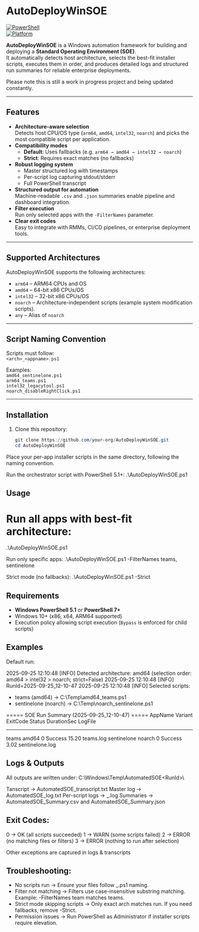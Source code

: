 # AutoDeployWinSOE

[![PowerShell](https://img.shields.io/badge/PowerShell-5.1%2B-blue.svg)](https://learn.microsoft.com/powershell/)  
[![Platform](https://img.shields.io/badge/Platform-Windows-lightgrey.svg)](https://www.microsoft.com/windows)  

**AutoDeployWinSOE** is a Windows automation framework for building and deploying a **Standard Operating Environment (SOE)**.  
It automatically detects host architecture, selects the best-fit installer scripts, executes them in order, and produces detailed logs and structured run summaries for reliable enterprise deployments.

Please note this is still a work in progress project and being updated constantly.

---

## Features

- **Architecture-aware selection**  
  Detects host CPU/OS type (`arm64`, `amd64`, `intel32`, `noarch`) and picks the most compatible script per application.
- **Compatibility modes**  
  - **Default**: Uses fallbacks (e.g. `arm64 → amd64 → intel32 → noarch`)  
  - **Strict**: Requires exact matches (no fallbacks)
- **Robust logging system**  
  - Master structured log with timestamps  
  - Per-script log capturing stdout/stderr  
  - Full PowerShell transcript  
- **Structured output for automation**  
  Machine-readable `.csv` and `.json` summaries enable pipeline and dashboard integration.
- **Filter execution**  
  Run only selected apps with the `-FilterNames` parameter.
- **Clear exit codes**  
  Easy to integrate with RMMs, CI/CD pipelines, or enterprise deployment tools.

---

## Supported Architectures

AutoDeployWinSOE supports the following architectures:

- `arm64` – ARM64 CPUs and OS  
- `amd64` – 64-bit x86 CPUs/OS  
- `intel32` – 32-bit x86 CPUs/OS  
- `noarch` – Architecture-independent scripts (example system modification scripts).
- `any` – Alias of `noarch`

---

## Script Naming Convention

Scripts must follow:  
`<arch>_<appname>.ps1`

Examples:  
`amd64_sentinelone.ps1`  
`arm64_teams.ps1`  
`intel32_legacytool.ps1`  
`noarch_disableRightClick.ps1`

---

## Installation

1. Clone this repository:  
   ```powershell
   git clone https://github.com/your-org/AutoDeployWinSOE.git
   cd AutoDeployWinSOE

Place your per-app installer scripts in the same directory, following the naming convention.

Run the orchestrator script with PowerShell 5.1+:
.\AutoDeployWinSOE.ps1

## Usage

# Run all apps with best-fit architecture:
.\AutoDeployWinSOE.ps1

Run only specific apps:
.\AutoDeployWinSOE.ps1 -FilterNames teams, sentinelone

Strict mode (no fallbacks):
.\AutoDeployWinSOE.ps1 -Strict

## Requirements

- **Windows PowerShell 5.1** or **PowerShell 7+**
- Windows 10+ (x86, x64, ARM64 supported)
- Execution policy allowing script execution (`Bypass` is enforced for child scripts)

## Examples

Default run:

2025-09-25 12:10:48 [INFO] Detected architecture: amd64 (selection order: amd64 > intel32 > noarch; strict=False)
2025-09-25 12:10:48 [INFO] RunId=2025-09-25_12-10-47
2025-09-25 12:10:48 [INFO] Selected scripts:
 - teams (amd64) -> C:\Temp\amd64_teams.ps1
 - sentinelone (noarch) -> C:\Temp\noarch_sentinelone.ps1

===== SOE Run Summary (2025-09-25_12-10-47) =====
AppName     Variant ExitCode Status   DurationSec LogFile
-------     ------- -------- ------   ----------- -------
teams       amd64   0        Success  15.20       teams.log
sentinelone noarch  0        Success   3.02       sentinelone.log

## Logs & Outputs

All outputs are written under:
C:\Windows\Temp\AutomatedSOE\<RunId>\

Tanscript → AutomatedSOE_transcript.txt
Master log → AutomatedSOE_log.txt
Per-script logs → <appname>_<arch>.log
Summaries → AutomatedSOE_Summary.csv and AutomatedSOE_Summary.json

## Exit Codes:

0 → OK (all scripts succeeded)
1 → WARN (some scripts failed)
2 → ERROR (no matching files or filters)
3 → ERROR (nothing to run after selection)

Other exceptions are captured in logs & transcripts

## Troubleshooting:
- No scripts run → Ensure your files follow <arch>_<appname>.ps1 naming.
- Filter not matching → Filters use case-insensitive substring matching. Example: -FilterNames team matches teams.
- Strict mode skipping scripts → Only exact arch matches run. If you need fallbacks, remove -Strict.
- Permission issues → Run PowerShell as Administrator if installer scripts require elevation.

